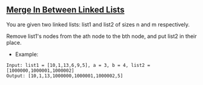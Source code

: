 ## [Merge In Between Linked Lists](https://leetcode.com/problems/merge-in-between-linked-lists/description/)

You are given two linked lists: list1 and list2 of sizes n and m respectively.

Remove list1's nodes from the ath node to the bth node, and put list2 in their place.


- Example:
```
Input: list1 = [10,1,13,6,9,5], a = 3, b = 4, list2 = [1000000,1000001,1000002]
Output: [10,1,13,1000000,1000001,1000002,5]
```
